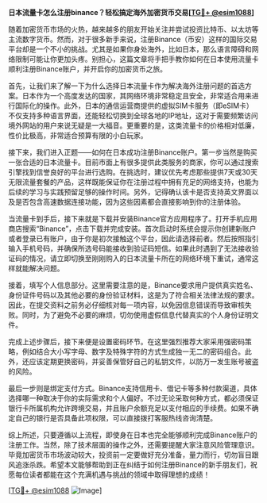 **日本流量卡怎么注册binance？轻松搞定海外加密货币交易[[TG💪+ @esim1088](https://t.me/s/esim1088)]**

随着加密货币市场的火热，越来越多的朋友开始关注并尝试投资比特币、以太坊等主流数字货币。然而，对于很多新手来说，注册Binance（币安）这样的国际交易平台却是一个不小的挑战。尤其是如果你身处海外，比如日本，那么语言障碍和网络限制可能让你更加头疼。别担心，这篇文章将手把手教你如何在日本使用流量卡顺利注册Binance账户，并开启你的加密货币之旅。

首先，让我们来了解一下为什么选择日本流量卡作为解决海外注册问题的首选方案。日本作为一个高度发达的国家，其网络环境非常稳定且安全，非常适合用来进行国际化的操作。此外，日本的通信运营商提供的虚拟SIM卡服务（即eSIM卡）不仅支持多种语言界面，还能轻松切换到全球各地的IP地址，这对于需要频繁访问境外网站的用户来说无疑是一大福音。更重要的是，这类流量卡的价格相对低廉，性价比极高，非常适合预算有限的小白玩家。

接下来，我们进入正题——如何在日本成功注册Binance账户。第一步当然是购买一张合适的日本流量卡。目前市面上有很多提供此类服务的商家，你可以通过搜索引擎找到信誉良好的平台进行选购。在挑选时，建议优先考虑那些提供7天或30天无限流量套餐的产品，这样既能保证你在注册过程中拥有充足的网络支持，也能为后续的学习与实践预留足够的操作时间。另外，记得确认该卡是否支持英文界面以及是否包含高速数据连接功能，因为这些因素都会直接影响到你的注册体验。

当流量卡到手后，接下来就是下载并安装Binance官方应用程序了。打开手机应用商店搜索“Binance”，点击下载并完成安装。首次启动时系统会提示你创建新账户或者登录已有账户，由于你是初次接触这个平台，因此请选择前者。然后按照指引输入手机号码，并确保所选号码能接收到验证码短信。如果此时遇到了无法接收验证码的情况，请立即切换至刚刚购入的日本流量卡所在的网络环境下重试，通常这样就能解决问题。

接着，填写个人信息部分。这里需要注意的是，Binance要求用户提供真实姓名、身份证件号码以及其他必要的身份验证材料，这是为了符合相关法律法规的要求。因此，在提交资料之前务必仔细核对每一项内容，以免因信息错误而导致审核失败。同时，为了避免不必要的麻烦，切勿使用虚假信息代替真实的个人身份证明文件。

完成上述步骤后，接下来便是设置密码环节。在这里强烈推荐大家采用强密码策略，例如结合大小写字母、数字及特殊字符的方式生成独一无二的密码组合。此外，还应该定期更换密码，并妥善保管好自己的私钥文件，以防万一发生账号被盗的风险。

最后一步则是绑定支付方式。Binance支持信用卡、借记卡等多种付款渠道，具体选择哪一种取决于你的实际需求和个人偏好。不过无论采取何种方式，都必须保证银行卡所属机构允许跨境交易，并且账户余额充足以支付相应的手续费。如果不确定自己的银行是否具备此项权限，可以直接拨打客服热线咨询清楚。

综上所述，只要遵循以上流程，即使身在日本也完全能够顺利完成Binance账户的注册工作。当然，除了技术层面的操作之外，还需要提醒大家注意风险管理意识。毕竟加密货币市场波动较大，投资前一定要做好充分准备，量力而行，切勿盲目跟风追涨杀跌。希望本文能够帮助到正在纠结于如何注册Binance的新手朋友们，祝愿每位读者都能在这个充满机遇与挑战的领域中取得理想的成绩！

[[TG💪+ @esim1088](https://t.me/s/esim1088) ![Image](https://i.postimg.cc/4NQfJmqS/Snipaste-2025-05-13-00-14-12.png)]